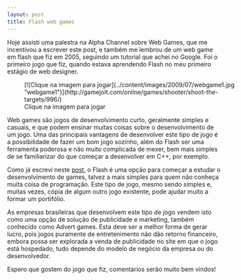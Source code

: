 ```yaml
---
layout: post
title: Flash web games
---
```


Hoje assisti uma palestra na Alpha Channel sobre Web Games, que me incentivou a escrever este post, e também me lembrou de um web game em flash que fiz em 2005, seguindo um tutorial que achei no Google. Foi o primeiro jogo que fiz, quando estava aprendendo Flash no meu primeiro estágio de web designer.

<figure class="wp-caption aligncenter" id="attachment_78" style="width: 495px">[![Clique na imagem para jogar](../content/images/2009/07/webgame1.jpg "webgame1")](http://gamejolt.com/online/games/shooter/shoot-the-targets/996/)<figcaption class="wp-caption-text">Clique na imagem para jogar</figcaption></figure>

Web games são jogos de desenvolvimento curto, geralmente simples e casuais, e que podem ensinar muitas coisas sobre o desenvolvimento de um jogo. Uma das principais vantagens de desenvolver este tipo de jogo é a possibilidade de fazer um bom jogo sozinho, além do Flash ser uma ferramenta poderosa e não muito complicada de mexer, bem mais simples de se familiarizar do que começar a desenvolver em C++, por exemplo.

Como já escrevi neste [post](http://gamedeveloper.com.br/blog/2009/05/27/programador-de-games-por-onde-comecar/ "programador de games: por onde começar?"), o Flash é uma opção para começar a estudar o desenvolvimento de games, talvez a mais simples para quem não conheça muita coisa de programação. Este tipo de jogo, mesmo sendo simples e, muitas vezes, cópia de algum outro jogo existente, pode ajudar muito a formar um portifólio.

As empresas brasileiras que desenvolvem este tipo de jogo vendem isto como uma opção de solução de publicidade e marketing, também conhecido como Advert games. Esta deve ser a melhor forma de gerar lucro, pois jogos puramente de entretenimento não dão retorno financeiro, embora possa ser explorada a venda de publicidade no site em que o jogo está hospedado, tudo depende do modelo de negócio da empresa ou do desenvolvedor.

Espero que gostem do jogo que fiz, comentários serão muito bem vindos!
